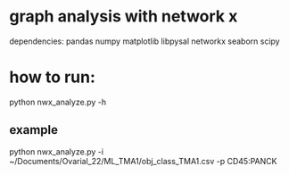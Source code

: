 # graph analysis with network x

dependencies: pandas numpy matplotlib libpysal networkx seaborn scipy

# how to run:

python nwx_analyze.py -h

## example
python nwx_analyze.py -i ~/Documents/Ovarial_22/ML_TMA1/obj_class_TMA1.csv -p CD45:PANCK

